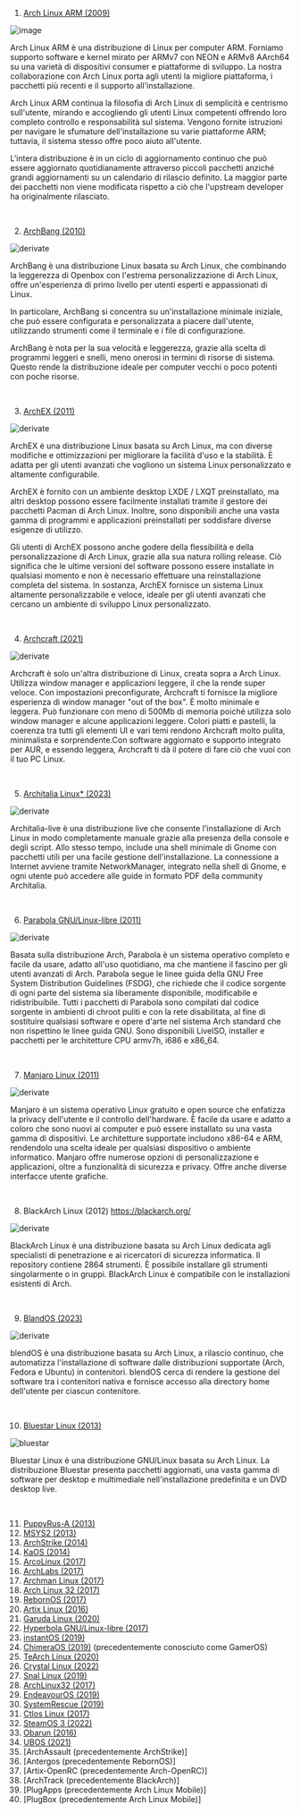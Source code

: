 1.  [Arch Linux ARM (2009)](https://archlinuxarm.org/)

![image](https://archlinuxarm.org/forum/styles/simplecorp/imageset/ALARM-2.png)

Arch Linux ARM è una distribuzione di Linux per computer ARM. Forniamo supporto software e kernel mirato per ARMv7 con NEON e ARMv8 AArch64 su una varietà di dispositivi consumer e piattaforme di sviluppo. La nostra collaborazione con Arch Linux porta agli utenti la migliore piattaforma, i pacchetti più recenti e il supporto all'installazione.

Arch Linux ARM continua la filosofia di Arch Linux di semplicità e centrismo sull'utente, mirando e accogliendo gli utenti Linux competenti offrendo loro completo controllo e responsabilità sul sistema. Vengono fornite istruzioni per navigare le sfumature dell'installazione su varie piattaforme ARM; tuttavia, il sistema stesso offre poco aiuto all'utente.

L'intera distribuzione è in un ciclo di aggiornamento continuo che può essere aggiornato quotidianamente attraverso piccoli pacchetti anziché grandi aggiornamenti su un calendario di rilascio definito. La maggior parte dei pacchetti non viene modificata rispetto a ciò che l'upstream developer ha originalmente rilasciato.

<br>

2.  [ArchBang (2010)](https://sourceforge.net/projects/archbang/)

![derivate](https://github.com/ArchItalia/site/assets/117321045/36f9d8c7-caa5-4ca0-9d8f-3648022741f2)

ArchBang è una distribuzione Linux basata su Arch Linux, che combinando la leggerezza di Openbox con l'estrema personalizzazione di Arch Linux, offre un'esperienza di primo livello per utenti esperti e appassionati di Linux.

In particolare, ArchBang si concentra su un'installazione minimale iniziale, che può essere configurata e personalizzata a piacere dall'utente, utilizzando strumenti come il terminale e i file di configurazione.

ArchBang è nota per la sua velocità e leggerezza, grazie alla scelta di programmi leggeri e snelli, meno onerosi in termini di risorse di sistema. Questo rende la distribuzione ideale per computer vecchi o poco potenti con poche risorse.

<br>

3.  [ArchEX (2011)](https://archex.exton.net/)

![derivate](https://github.com/ArchItalia/site/assets/117321045/6e06fdd7-3b6b-48b9-9c8e-0fb393fb7ee7)


ArchEX è una distribuzione Linux basata su Arch Linux, ma con diverse modifiche e ottimizzazioni per migliorare la facilità d'uso e la stabilità. È adatta per gli utenti avanzati che vogliono un sistema Linux personalizzato e altamente configurabile.

ArchEX è fornito con un ambiente desktop LXDE / LXQT preinstallato, ma altri desktop possono essere facilmente installati tramite il gestore dei pacchetti Pacman di Arch Linux. Inoltre, sono disponibili anche una vasta gamma di programmi e applicazioni preinstallati per soddisfare diverse esigenze di utilizzo.

Gli utenti di ArchEX possono anche godere della flessibilità e della personalizzazione di Arch Linux, grazie alla sua natura rolling release. Ciò significa che le ultime versioni del software possono essere installate in qualsiasi momento e non è necessario effettuare una reinstallazione completa del sistema. In sostanza, ArchEX fornisce un sistema Linux altamente personalizzabile e veloce, ideale per gli utenti avanzati che cercano un ambiente di sviluppo Linux personalizzato.

<br>

4.  [Archcraft (2021)](https://archcraft.io/)

![derivate](https://seeklogo.com/images/A/archcraft-logo-7C0C9A2F58-seeklogo.com.png)

Archcraft è solo un'altra distribuzione di Linux, creata sopra a Arch Linux. Utilizza window manager e applicazioni leggere, il che la rende super veloce. Con impostazioni preconfigurate, Archcraft ti fornisce la migliore esperienza di window manager "out of the box". È molto minimale e leggera. Può funzionare con meno di 500Mb di memoria poiché utilizza solo window manager e alcune applicazioni leggere. Colori piatti e pastelli, la coerenza tra tutti gli elementi UI e vari temi rendono Archcraft molto pulita, minimalista e sorprendente.Con software aggiornato e supporto integrato per AUR, e essendo leggera, Archcraft ti dà il potere di fare ciò che vuoi con il tuo PC Linux.

<br>

5.  [Architalia Linux* (2023)](https://architalia.github.io/site/)

![derivate](https://github.com/ArchItalia/site/assets/117321045/59a2d606-15e8-4082-962a-414845e07301)

Architalia-live è una distribuzione live che consente l'installazione di Arch Linux in modo completamente manuale grazie alla presenza della console e degli script. Allo stesso tempo, include una shell minimale di Gnome con pacchetti utili per una facile gestione dell'installazione. La connessione a Internet avviene tramite NetworkManager, integrato nella shell di Gnome, e ogni utente può accedere alle guide in formato PDF della community Architalia.

<br>

6.  [Parabola GNU/Linux-libre (2011)](https://www.parabola.nu/)

![derivate](https://github.com/ArchItalia/site/assets/117321045/ffa0d997-ebe4-49bd-99b7-9ca1af8d1c77)

Basata sulla distribuzione Arch, Parabola è un sistema operativo completo e facile da usare, adatto all'uso quotidiano, ma che mantiene il fascino per gli utenti avanzati di Arch. Parabola segue le linee guida della GNU Free System Distribution Guidelines (FSDG), che richiede che il codice sorgente di ogni parte del sistema sia liberamente disponibile, modificabile e ridistribuibile. Tutti i pacchetti di Parabola sono compilati dal codice sorgente in ambienti di chroot puliti e con la rete disabilitata, al fine di sostituire qualsiasi software e opere d'arte nel sistema Arch standard che non rispettino le linee guida GNU. Sono disponibili LiveISO, installer e pacchetti per le architetture CPU armv7h, i686 e x86_64.

<br>

7.  [Manjaro Linux (2011)](https://manjaro.org/)

![derivate](https://upload.wikimedia.org/wikipedia/commons/thumb/8/85/Manjaro_logo_text.svg/2560px-Manjaro_logo_text.svg.png)

Manjaro è un sistema operativo Linux gratuito e open source che enfatizza la privacy dell'utente e il controllo dell'hardware. È facile da usare e adatto a coloro che sono nuovi ai computer e può essere installato su una vasta gamma di dispositivi. Le architetture supportate includono x86-64 e ARM, rendendolo una scelta ideale per qualsiasi dispositivo o ambiente informatico. Manjaro offre numerose opzioni di personalizzazione e applicazioni, oltre a funzionalità di sicurezza e privacy. Offre anche diverse interfacce utente grafiche.

<br>

8.  BlackArch Linux (2012) https://blackarch.org/ 


![derivate](https://github.com/ArchItalia/site/assets/117321045/cb212b67-be2c-4a2e-8ec8-d7730e6a6c3b)

BlackArch Linux è una distribuzione basata su Arch Linux dedicata agli specialisti di penetrazione e ai ricercatori di sicurezza informatica. Il repository contiene 2864 strumenti. È possibile installare gli strumenti singolarmente o in gruppi. BlackArch Linux è compatibile con le installazioni esistenti di Arch. 

<br>

9.  [BlandOS (2023)](https://blendos.co/)

![derivate](https://user-images.githubusercontent.com/26926757/235855282-34d9a8f5-f92b-4ce3-855e-9e2e6551a3bf.png)

blendOS è una distribuzione basata su Arch Linux, a rilascio continuo, che automatizza l'installazione di software dalle distribuzioni supportate (Arch, Fedora e Ubuntu) in contenitori. blendOS cerca di rendere la gestione del software tra i contenitori nativa e fornisce accesso alla directory home dell'utente per ciascun contenitore.

<br>

10.  [Bluestar Linux (2013)](https://bluestarlinux.org/)

![bluestar](https://github.com/ArchItalia/site/assets/117321045/ec7904b8-39b3-4b25-9242-41a17130d8b2)


Bluestar Linux è una distribuzione GNU/Linux basata su Arch Linux. La distribuzione Bluestar presenta pacchetti aggiornati, una vasta gamma di software per desktop e multimediale nell'installazione predefinita e un DVD desktop live.

<br>

11.  [PuppyRus-A (2013)](https://puppyrus.org/)
12.  [MSYS2 (2013)](https://www.msys2.org/)
13. [ArchStrike (2014)](https://archstrike.org/)
14. [KaOS (2014)](https://kaosx.us/)
15. [ArcoLinux (2017)](https://arcolinux.info/)
16. [ArchLabs (2017)](https://archlabslinux.com/)
17. [Archman Linux (2017)](https://archman.org/)
18. [Arch Linux 32 (2017)](https://archlinux32.org/)
19. [RebornOS (2017)](https://rebornos.org/)
20. [Artix Linux (2016)](https://artixlinux.org/)
21. [Garuda Linux (2020)](https://garudalinux.org/)
22. [Hyperbola GNU/Linux-libre (2017)](https://www.hyperbola.info/)
23. [instantOS (2019)](https://instantos.io/)
24. [ChimeraOS (2019)](https://chimeraos.org/) (precedentemente conosciuto come GamerOS)
25. [TeArch Linux (2020)](https://tearch.github.io/)
26. [Crystal Linux (2022)](https://crystal-arch.github.io/)
27. [Snal Linux (2019)](https://www.snallinux.tk/)
28. [ArchLinux32 (2017)](https://archlinux32.org/)
29. [EndeavourOS (2019)](https://endeavouros.com/)
30. [SystemRescue (2019)](https://www.system-rescue.org/)
31. [Ctlos Linux (2017)](https://ctlos.github.io/)
32. [SteamOS 3 (2022)](https://store.steampowered.com/steamos/)
33. [Obarun (2016)](https://obarun.org/)
34. [UBOS (2021)](https://ubos.net/)
35. [ArchAssault (precedentemente ArchStrike)]
36. [Antergos (precedentemente RebornOS)]
37. [Artix-OpenRC (precedentemente Arch-OpenRC)]
38. [ArchTrack (precedentemente BlackArch)]
39. [PlugApps (precedentemente Arch Linux Mobile)]
40. [PlugBox (precedentemente Arch Linux Mobile)]
